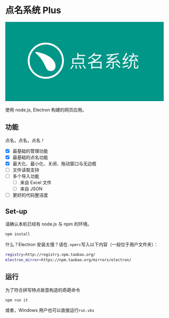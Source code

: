 # 点名系统 Plus

![点名系统海报](点名海报.png)

使用 node.js, Electron 构建的网页应用。

## 功能

点名，点名，点名！

- [x] 最基础的管理功能
- [x] 最基础的点名功能
- [x] 最大化、最小化、关闭、拖动窗口与无边框
- [ ] 文件读取支持
- [ ] 多个导入功能
  - [ ] 来自 Excel 文件
  - [ ] 来自 JSON
- [ ] 更好的代码整洁度

## Set-up

请确认本机已经有 node.js 与 npm 的环境。

```bash
npm install
```

什么？Electron 安装太慢？请在```.npmrc```写入以下内容（一般位于用户文件夹）：

```bash
registry=http://registry.npm.taobao.org/
electron_mirror=https://npm.taobao.org/mirrors/electron/
```

## 运行

为了符合拼写特点故意构造的奇葩命令

```bash
npm run it
```

或者，Windows 用户也可以直接运行```run.vbs```
